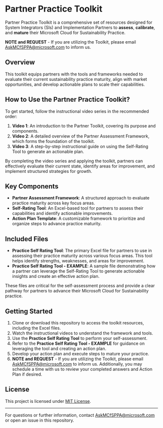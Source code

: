 # Partner Practice Toolkit

Partner Practice Toolkit is a comprehensive set of resources designed for System Integrators (SIs) and Implementation Partners to **assess**, **calibrate**, and **mature** their Microsoft Cloud for Sustainability Practice. 

**NOTE and REQUEST** - If you are utilizing the Toolkit, please email AskMCfSPPA@microsoft.com to inform us.
## Overview

This toolkit equips partners with the tools and frameworks needed to evaluate their current sustainability practice maturity, align with market opportunities, and develop actionable plans to scale their capabilities.

## How to Use the Partner Practice Toolkit?

To get started, follow the instructional video series in the recommended order:

1. **Video 1**: An introduction to the Partner Toolkit, covering its purpose and components.
2. **Video 2**: A detailed overview of the Partner Assessment Framework, which forms the foundation of the toolkit.
3. **Video 3**: A step-by-step instructional guide on using the Self-Rating Tool to generate an actionable plan.

By completing the video series and applying the toolkit, partners can effectively evaluate their current state, identify areas for improvement, and implement structured strategies for growth.

## Key Components

- **Partner Assessment Framework**: A structured approach to evaluate practice maturity across key focus areas.
- **Self-Rating Tool**: An Excel-based tool for partners to assess their capabilities and identify actionable improvements.
- **Action Plan Template**: A customizable framework to prioritize and organize steps to advance practice maturity.

## Included Files

- **Practice Self Rating Tool**: The primary Excel file for partners to use in assessing their practice maturity across various focus areas. This tool helps identify strengths, weaknesses, and areas for improvement.  
- **Practice Self Rating Tool - EXAMPLE**: A sample file demonstrating how a partner can leverage the Self-Rating Tool to generate actionable insights and create an effective action plan.

These files are critical for the self-assessment process and provide a clear pathway for partners to advance their Microsoft Cloud for Sustainability practice.

## Getting Started

1. Clone or download this repository to access the toolkit resources, including the Excel files.
2. Watch the instructional videos to understand the framework and tools.
3. Use the **Practice Self Rating Tool** to perform your self-assessment.
4. Refer to the **Practice Self Rating Tool - EXAMPLE** for guidance on leveraging the tool and creating an action plan.
5. Develop your action plan and execute steps to mature your practice.
6. **NOTE and REQUEST** - If you are utilizing the Toolkit, please email AskMCfSPPA@microsoft.com to inform us. Additionally, you may schedule a time with us to review your completed answers and Action Plan if desired.

## License

This project is licensed under [MIT License](LICENSE).

---

For questions or further information, contact AskMCfSPPA@microsoft.com or open an issue in this repository.

